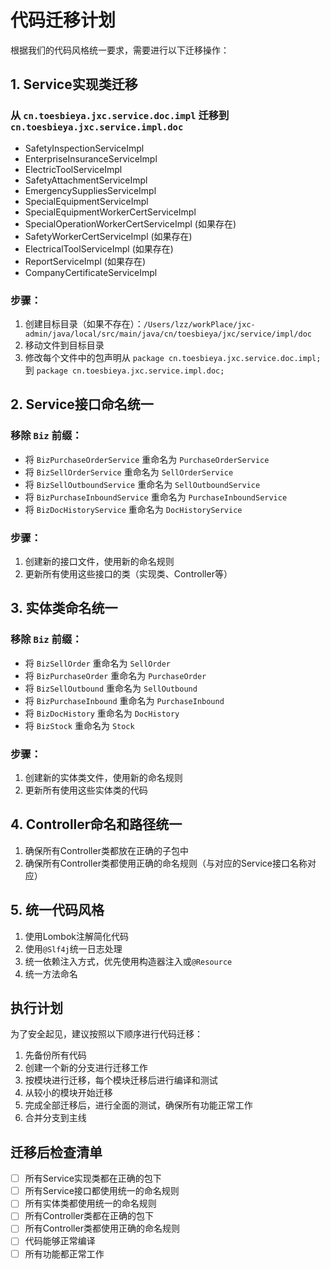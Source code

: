 # 代码迁移计划

根据我们的代码风格统一要求，需要进行以下迁移操作：

## 1. Service实现类迁移

### 从 `cn.toesbieya.jxc.service.doc.impl` 迁移到 `cn.toesbieya.jxc.service.impl.doc`

- SafetyInspectionServiceImpl
- EnterpriseInsuranceServiceImpl
- ElectricToolServiceImpl
- SafetyAttachmentServiceImpl
- EmergencySuppliesServiceImpl
- SpecialEquipmentServiceImpl
- SpecialEquipmentWorkerCertServiceImpl
- SpecialOperationWorkerCertServiceImpl (如果存在)
- SafetyWorkerCertServiceImpl (如果存在)
- ElectricalToolServiceImpl (如果存在)
- ReportServiceImpl (如果存在)
- CompanyCertificateServiceImpl

### 步骤：

1. 创建目标目录（如果不存在）：`/Users/lzz/workPlace/jxc-admin/java/local/src/main/java/cn/toesbieya/jxc/service/impl/doc`
2. 移动文件到目标目录
3. 修改每个文件中的包声明从 `package cn.toesbieya.jxc.service.doc.impl;` 到 `package cn.toesbieya.jxc.service.impl.doc;`

## 2. Service接口命名统一

### 移除 `Biz` 前缀：

- 将 `BizPurchaseOrderService` 重命名为 `PurchaseOrderService`
- 将 `BizSellOrderService` 重命名为 `SellOrderService`
- 将 `BizSellOutboundService` 重命名为 `SellOutboundService`
- 将 `BizPurchaseInboundService` 重命名为 `PurchaseInboundService`
- 将 `BizDocHistoryService` 重命名为 `DocHistoryService`

### 步骤：

1. 创建新的接口文件，使用新的命名规则
2. 更新所有使用这些接口的类（实现类、Controller等）

## 3. 实体类命名统一

### 移除 `Biz` 前缀：

- 将 `BizSellOrder` 重命名为 `SellOrder`
- 将 `BizPurchaseOrder` 重命名为 `PurchaseOrder`
- 将 `BizSellOutbound` 重命名为 `SellOutbound`
- 将 `BizPurchaseInbound` 重命名为 `PurchaseInbound`
- 将 `BizDocHistory` 重命名为 `DocHistory`
- 将 `BizStock` 重命名为 `Stock`

### 步骤：

1. 创建新的实体类文件，使用新的命名规则
2. 更新所有使用这些实体类的代码

## 4. Controller命名和路径统一

1. 确保所有Controller类都放在正确的子包中
2. 确保所有Controller类都使用正确的命名规则（与对应的Service接口名称对应）

## 5. 统一代码风格

1. 使用Lombok注解简化代码
2. 使用`@Slf4j`统一日志处理
3. 统一依赖注入方式，优先使用构造器注入或`@Resource`
4. 统一方法命名

## 执行计划

为了安全起见，建议按照以下顺序进行代码迁移：

1. 先备份所有代码
2. 创建一个新的分支进行迁移工作
3. 按模块进行迁移，每个模块迁移后进行编译和测试
4. 从较小的模块开始迁移
5. 完成全部迁移后，进行全面的测试，确保所有功能正常工作
6. 合并分支到主线

## 迁移后检查清单

- [ ] 所有Service实现类都在正确的包下
- [ ] 所有Service接口都使用统一的命名规则
- [ ] 所有实体类都使用统一的命名规则
- [ ] 所有Controller类都在正确的包下
- [ ] 所有Controller类都使用正确的命名规则
- [ ] 代码能够正常编译
- [ ] 所有功能都正常工作 
